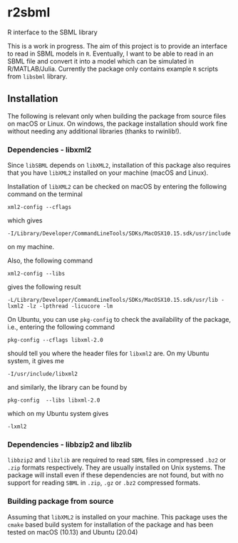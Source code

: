 # r2sbml
R interface to the SBML library

This is a work in progress. The aim of this project is to provide an interface to read in SBML models in `R`. Eventually, I want to be able to read in an SBML file and convert it into a model which can be simulated in R/MATLAB/Julia. 
Currently the package only contains example `R` scripts from `libsbml` library.


## Installation

The following is relevant only when building the package from source files on macOS or Linux. On windows, the package installation should work fine without needing any additional libraries (thanks to rwinlib!).

### Dependencies - libxml2
Since `libSBML` depends on `libXML2`, installation of this package also requires that you have `libXML2` installed on your machine (macOS and Linux). 

Installation of `libXML2` can be checked on macOS by entering the following command on the terminal
```
xml2-config --cflags
```
which gives
```
-I/Library/Developer/CommandLineTools/SDKs/MacOSX10.15.sdk/usr/include
```
on my machine.

Also, the following command
```
xml2-config --libs
```
gives the following result
```
-L/Library/Developer/CommandLineTools/SDKs/MacOSX10.15.sdk/usr/lib -lxml2 -lz -lpthread -licucore -lm
```

On Ubuntu, you can use `pkg-config` to check the availability of the package, i.e., entering the following command
```
pkg-config --cflags libxml-2.0
```
should tell you where the header files for `libxml2` are. On my Ubuntu system, it gives me
```
-I/usr/include/libxml2
```
and similarly, the library can be found by
```
pkg-config  --libs libxml-2.0
```
which on my Ubuntu system gives
```
-lxml2
```

### Dependencies - libbzip2 and libzlib
`libbzip2` and `libzlib` are required to read `SBML` files in compressed `.bz2` or `.zip` formats respectively. They are usually installed on Unix systems. The package will install even if these dependencies are not found, but with no support for reading `SBML` in `.zip`, `.gz` or `.bz2` compressed formats.

### Building package from source
Assuming that `libXML2` is installed on your machine. This package uses the `cmake` based build system for installation of the package and has been tested on macOS (10.13) and Ubuntu (20.04)
